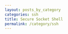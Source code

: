 ```yaml
---
layout: posts_by_category
categories: ssh
title: Secure Socket Shell
permalink: /category/ssh
---
```

